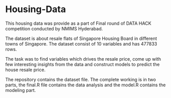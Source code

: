 # Housing-Data

This housing data was provide as a part of Final round of DATA HACK competition conducted by NMIMS Hyderabad.


The dataset is about resale flats of Singapore Housing Board in different towns of Singapore. 
The dataset consist of 10 variables and has 477833 rows.


The task was to find variables which drives the resale price, come up with few interesting insights from the data and construct 
models to predict the house resale price.


The repository contains the dataset file. The complete working is in two parts, the final.R file contains the data analysis and the 
model.R contains the modeling part.





